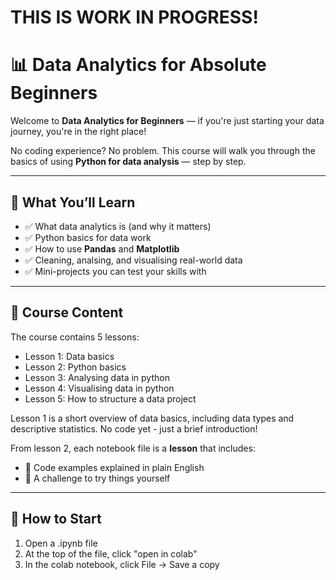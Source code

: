 # THIS IS WORK IN PROGRESS!

# 📊 Data Analytics for Absolute Beginners

Welcome to **Data Analytics for Beginners** — if you're just starting your data journey, you're in the right place!

No coding experience? No problem. This course will walk you through the basics of using **Python for data analysis** — step by step.

---

## 🎯 What You’ll Learn

- ✅ What data analytics is (and why it matters)
- ✅ Python basics for data work
- ✅ How to use **Pandas** and **Matplotlib**
- ✅ Cleaning, analsing, and visualising real-world data
- ✅ Mini-projects you can test your skills with

---

## 📂 Course Content

The course contains 5 lessons:
- Lesson 1: Data basics
- Lesson 2: Python basics
- Lesson 3: Analysing data in python
- Lesson 4: Visualising data in python
- Lesson 5: How to structure a data project

Lesson 1 is a short overview of data basics, including data types and descriptive statistics. No code yet - just a brief introduction!

From lesson 2, each notebook file is a **lesson** that includes:
- 🧠 Code examples explained in plain English
- 🧪 A challenge to try things yourself

---

## 🚀 How to Start

1. Open a .ipynb file
2. At the top of the file, click "open in colab"
3. In the colab notebook, click File -> Save a copy
